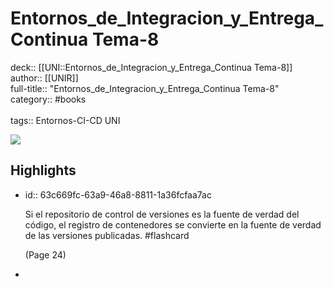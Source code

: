 # Entornos_de_Integracion_y_Entrega_Continua Tema-8

deck:: [[UNI::Entornos_de_Integracion_y_Entrega_Continua Tema-8]]\
author:: [[UNIR]]\
full-title:: "Entornos_de_Integracion_y_Entrega_Continua Tema-8"\
category:: #books\
\
tags:: Entornos-CI-CD UNI  

![](https://readwise-assets.s3.amazonaws.com/media/uploaded_book_covers/profile_22942/435728cc-c310-465b-a48f-ec84ca431ab8.jpg)
## Highlights
- id:: 63c669fc-63a9-46a8-8811-1a36fcfaa7ac
  
  Si el repositorio de control de versiones es la fuente de verdad del código, el registro de contenedores se convierte en la fuente de verdad de las versiones publicadas. #flashcard 
  
  
     (Page 24)
-